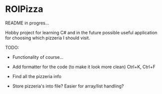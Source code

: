 # ROIPizza
README in progres...

Hobby project for learning C# and in the future possible useful application for choosing which pizzeria I should visit. 

TODO:
- Functionality of course...

- Add formatter for the code (to make it look more clean)  Ctrl+K, Ctrl+F
- Find all the pizzeria info
- Store pizzeria's into file? Easier for array/list handling?

